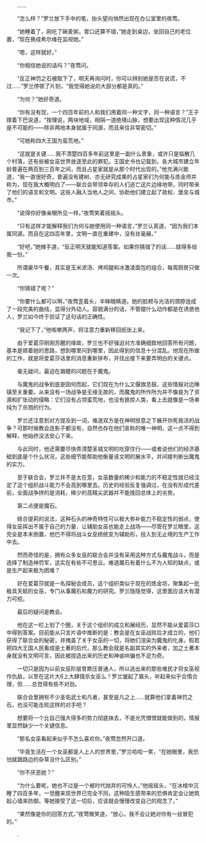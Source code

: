 　　……

　　“怎么样？”罗兰放下手中的笔，抬头望向悄然出现在办公室里的夜莺。

　　“她睡着了，刚吃了碗麦粥，胃口还算不错，”她走到桌边，坐回自己的老位置，“现在换成希尔维在监视她。”

　　“嗯，这样就好。”

　　“你相信她说的话吗？”夜莺问。

　　“反正神罚之石被取下了，明天再询问时，你可以辨别她是否在说谎，不过……”罗兰停顿了片刻，“我觉得她说的大部分都是真的。”

　　“为何？”她好奇道。

　　“你有没有现，一个四百年前的人和我们用着同一种文字，同一种语言？”王子撑着下巴说道，“按理说，两块地域，相隔一道绝境山脉，想要出现这种情况几乎是不可能的——除非两地本身就属于同源，而且来往非常密切。”

　　“可她称四大王国为蛮荒地。”

　　“这就是关键……我不清楚四百多年前这里是一副什么景象，或许只是临散几个村落，还有些被女巫世界放逐至此的罪犯。王国史书也记载到，各大城市建立年龄普遍在两百到三百年之间，而且占星家就是从那个时代出现的。”他充满兴致道，“我一直很好奇，普遍没有建树、亦无研究成果的占星家们为何能与炼金师并称为，现在我大概明白了——联合会带领幸存的人们逃亡这片边缘地带，同时带来了他们的语言和文明。这些人融入当地人之间，协助他们建立起了政权、堡垒与城市。”

　　“说得你好像亲眼所见一样。”夜莺笑着摇摇头。

　　“只有这样才能解释我们为何与她使用同一种语言，”罗兰认真道，“因为我们本属同源。而且在这四百年里，文明一直在重建中，没有丝毫展。”

　　“好吧，”她摊手道，“反正明天就能知道答案。如果你猜错了的话……就得多给我一份。”

　　所谓豪华午餐，其实是玉米浓汤、烤鸡腿和冰激凌面包的组合，每周厨房只做一次。

　　“你猜错了呢？”

　　“你要什么都可以啊，”夜莺歪着头，半眯眼睛道。她的脸颊与光洁的颈脖连成了一段完美的曲线，显得分外动人。容貌满分的话，不管摆什么动作都是在诱惑他人，罗兰如今终于验证了这句话的正确性。

　　“我记下了，”他咳嗽两声，将注意力重新移回纸张上来。

　　由于爱葛莎刚刚苏醒的缘故，罗兰也不好强迫对方准确细致地回答所有问题，基本是顺着她的思路，想到哪里问到哪里，因此得到的信息十分混乱。他现在所做的工作，就是将爱葛莎话里的消息重新排布，并找出接下来要弄明白的关键点。

　　毫无疑问，最迫在眉睫的问题在于魔鬼。

　　与魔鬼的战争到底是因何而起，它们现在为什么又偃旗息鼓，这些情报对边陲镇至关重要。从来没有一场战争是无缘无故的，而魔鬼的所作所为并不像是为了资源和扩张动的侵略：它们没有占领蛮荒地，也没有掳掠人类，看上去就像是一场单纯为了杀戮的行为。

　　罗兰还注意到对方提及到一词，难道双方是在神明授意之下展开你死我活的战争？可那时候教会连影子都没有，自然也存在他们宣称的唯一神明，这一点不得到解释，他始终没法安心下来。

　　与此同时，他还需要尽快弄清楚圣城文明的吃穿住行——或者说他们的经济基础到底是个什么状况，这些细节能帮助他衡量该文明的展水平，并间接判断出魔鬼的实力。

　　至于联合会，罗兰并不是太在意，女巫数量的稀少和能力的不稳定性就已经注定了这个组织战斗能力不会高到哪里去。历史的经验反复强调过，在没有形成代差前，全面战争拼的是消耗，稀少的高精尖武器并不能挽回总体上的劣势。

　　第二点便是魔石。

　　结合提莉的说法，这种石头的神奇特性可以极大弥补能力不稳定性的弱点，使得女巫挥出不属于自己的力量，让辅助女巫也能走上战场——尽管在罗兰眼里，这完全是本末倒置，他巴不得将战斗女巫统统变为辅助形，投入到无止境的生产工作中去。

　　然而奇怪的是，拥有众多女巫的联合会并没有采用这种方式与魔鬼战斗，而是选择了制造神罚军，这实在有些不可思议。难道魔石有着什么不为人知的缺点，或是生产起来极为困难？

　　好在爱葛莎就是一名探秘会成员，这个组织类似于现在的炼金坊，聚集起一批极具天赋的女巫，专门从事魔石和魔力的研究。罗兰隐隐觉得，这里面应该大有潜力可挖。

　　最后的疑问是教会。

　　他在这一栏上划了个圈，关于这个组织的成立和展经历，显然不能从爱葛莎口中得到答案。目前能从只言片语中推断的是：教会是在女巫战败后才成立的，他们获得了联合会的秘密，并掩盖了关于女巫的一切，将她们渲染为魔鬼的化身。假若把四大王国人民看成是土著的后代，那么教会就是名副其实的外来者，加之土著本身就没有文明可言，因此被捏造出来的历史和神谕哄骗也不足为奇。

　　一切只是因为以前女巫阶层曾欺压普通人，所以逃出来的那些难民才将女巫视作仇敌，以至在这片大6上大肆猎杀女巫么？罗兰皱起了眉头，听起来似乎合情合理，但……总觉得有些不对劲。

　　联合会里拥有不少圣佑武士和凡者，甚至是凡之上……就算他们拿着神罚之石，也没可能击败这样的对手吧？

　　想要将一个比自己强大得多的势力彻底抹去，不是光凭憎恨就能做到的，情报里显然缺少一个关键信息。

　　“那名女巫看起来似乎不怎么喜欢你。”夜莺忽然开口道。

　　“毕竟生活在一个女巫都是人上人的世界里，”罗兰哈哈一笑，“在她眼里，我恐怕就跟路边的杂草没什么区别。”

　　“你不厌恶她？”

　　“为什么要呢，她也不过是一个被时代抛弃的可怜人，”他摇摇头，“在冰棺中沉睡了四百多年，一觉醒来现世界已完全不同，这种陌生感带来的恐惧肯定会让她筑起心墙来防御。等她接受了这一切后，应该就会慢慢改变自己的观念了。”

　　“果然像是你的回答方式，”夜莺微笑道，“放心，我不会让她对你有一丝冒犯的。”

　　.
